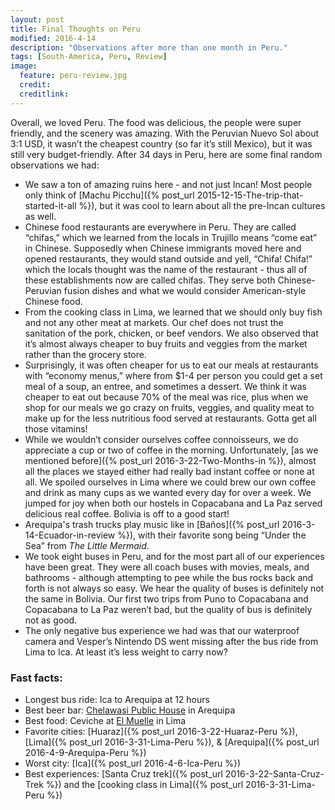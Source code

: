 ```yaml
---
layout: post
title: Final Thoughts on Peru
modified: 2016-4-14
description: "Observations after more than one month in Peru."
tags: [South-America, Peru, Review]
image:
  feature: peru-review.jpg
  credit:
  creditlink:
---
```


Overall, we loved Peru. The food was delicious, the people were super friendly, and the scenery was amazing. With the Peruvian Nuevo Sol about 3:1 USD, it wasn’t the cheapest country (so far it’s still Mexico), but it was still very budget-friendly. After 34 days in Peru, here are some final random observations we had:

- We saw a ton of amazing ruins here - and not just Incan! Most people only think of [Machu Picchu]({% post_url 2015-12-15-The-trip-that-started-it-all %}), but it was cool to learn about all the pre-Incan cultures as well.
- Chinese food restaurants are everywhere in Peru. They are called “chifas,” which we learned from the locals in Trujillo means “come eat” in Chinese. Supposedly when Chinese immigrants moved here and opened restaurants, they would stand outside and yell, “Chifa! Chifa!” which the locals thought was the name of the restaurant - thus all of these establishments now are called chifas. They serve both Chinese-Peruvian fusion dishes and what we would consider American-style Chinese food.
- From the cooking class in Lima, we learned that we should only buy fish and not any other meat at markets. Our chef does not trust the sanitation of the pork, chicken, or beef vendors. We also observed that it’s almost always cheaper to buy fruits and veggies from the market rather than the grocery store.
- Surprisingly, it was often cheaper for us to eat our meals at restaurants with “economy menus,” where from $1-4 per person you could get a set meal of a soup, an entree, and sometimes a dessert. We think it was cheaper to eat out because 70% of the meal was rice, plus when we shop for our meals we go crazy on fruits, veggies, and quality meat to make up for the less nutritious food served at restaurants. Gotta get all those vitamins!
- While we wouldn’t consider ourselves coffee connoisseurs, we do appreciate a cup or two of coffee in the morning. Unfortunately, [as we mentioned before]({% post_url 2016-3-22-Two-Months-in %}), almost all the places we stayed either had really bad instant coffee or none at all. We spoiled ourselves in Lima where we could brew our own coffee and drink as many cups as we wanted every day for over a week. We jumped for joy when both our hostels in Copacabana and La Paz served delicious real coffee. Bolivia is off to a good start!
- Arequipa's trash trucks play music like in [Baños]({% post_url 2016-3-14-Ecuador-in-review %}), with their favorite song being “Under the Sea” from *The Little Mermaid*.
- We took eight buses in Peru, and for the most part all of our experiences have been great. They were all coach buses with movies, meals, and bathrooms - although attempting to pee while the bus rocks back and forth is not always so easy. We hear the quality of buses is definitely not the same in Bolivia. Our first two trips from Puno to Copacabana and Copacabana to La Paz weren’t bad, but the quality of bus is definitely not as good. 
- The only negative bus experience we had was that our waterproof camera and Vesper’s Nintendo DS went missing after the bus ride from Lima to Ica. At least it’s less weight to carry now?

### Fast facts:

- Longest bus ride: Ica to Arequipa at 12 hours
- Best beer bar: [Chelawasi Public House](https://www.facebook.com/Chelawasi/) in Arequipa
- Best food: Ceviche at [El Muelle](https://www.facebook.com/ElMuelleDeBarranco/?rf=233098383378508) in Lima 
- Favorite cities: [Huaraz]({% post_url 2016-3-22-Huaraz-Peru %}), [Lima]({% post_url 2016-3-31-Lima-Peru %}), & [Arequipa]({% post_url 2016-4-9-Arequipa-Peru %}) 
- Worst city: [Ica]({% post_url 2016-4-6-Ica-Peru %}) 
- Best experiences: [Santa Cruz trek]({% post_url 2016-3-22-Santa-Cruz-Trek %}) and the [cooking class in Lima]({% post_url 2016-3-31-Lima-Peru %})  
